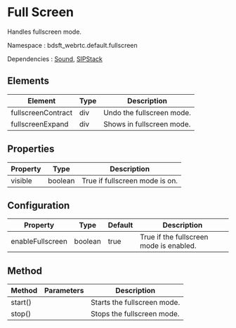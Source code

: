 # Full Screen

Handles fullscreen mode.

Namespace : bdsft_webrtc.default.fullscreen

Dependencies : [Sound](https://github.com/BroadSoft-Xtended/Library-WebRTC-Sound), [SIPStack](https://github.com/BroadSoft-Xtended/Library-WebRTC-SIPStack)  

## Elements
<a name="elements"></a>

Element             |Type  |Description
--------------------|------|------------------------------------------
fullscreenContract   |div   |Undo the fullscreen mode.
fullscreenExpand     |div   |Shows in fullscreen mode.

## Properties
<a name="properties"></a>

Property  |Type     |Description
----------|---------|--------------------------------
visible   |boolean  |True if fullscreen mode is on.

## Configuration
<a name="configuration"></a>

Property          |Type     |Default  |Description
------------------|---------|---------|-----------------------------------------
enableFullscreen  |boolean  |true     |True if the fullscreen mode is enabled.

## Method
<a name="method"></a>

Method   |Parameters  |Description
---------|------------|-----------------------------
start()  |            |Starts the fullscreen mode.
stop()   |            |Stops the fullscreen mode.


